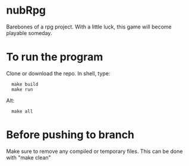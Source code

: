 # nubRpg
Barebones of a rpg project. With a little luck, this game will become playable someday.

# To run the program
Clone or download the repo.
In shell, type:
```shell
  make build
  make run
```

Alt:
```shell
  make all
```
# Before pushing to branch
Make sure to remove any compiled or temporary files.
This can be done with "make clean"
